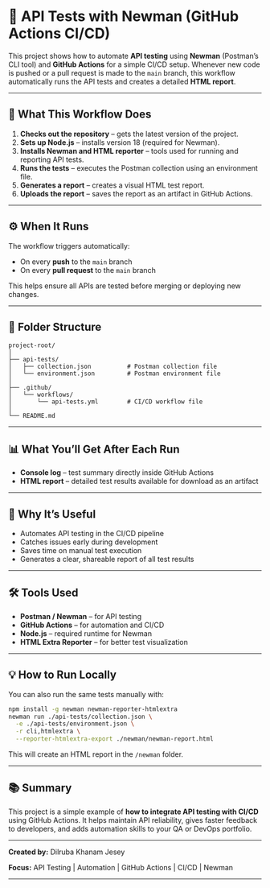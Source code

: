 # 🧪 API Tests with Newman (GitHub Actions CI/CD)

This project shows how to automate **API testing** using **Newman** (Postman’s CLI tool) and **GitHub Actions** for a simple CI/CD setup.
Whenever new code is pushed or a pull request is made to the `main` branch, this workflow automatically runs the API tests and creates a detailed **HTML report**.

---

## 🚀 What This Workflow Does

1. **Checks out the repository** – gets the latest version of the project.
2. **Sets up Node.js** – installs version 18 (required for Newman).
3. **Installs Newman and HTML reporter** – tools used for running and reporting API tests.
4. **Runs the tests** – executes the Postman collection using an environment file.
5. **Generates a report** – creates a visual HTML test report.
6. **Uploads the report** – saves the report as an artifact in GitHub Actions.

---

## ⚙️ When It Runs

The workflow triggers automatically:

* On every **push** to the `main` branch
* On every **pull request** to the `main` branch

This helps ensure all APIs are tested before merging or deploying new changes.

---

## 🧩 Folder Structure

```
project-root/
│
├── api-tests/
│   ├── collection.json          # Postman collection file
│   └── environment.json         # Postman environment file
│
├── .github/
│   └── workflows/
│       └── api-tests.yml        # CI/CD workflow file
│
└── README.md
```

---

## 📊 What You’ll Get After Each Run

* **Console log** – test summary directly inside GitHub Actions
* **HTML report** – detailed test results available for download as an artifact

---

## 🧠 Why It’s Useful

* Automates API testing in the CI/CD pipeline
* Catches issues early during development
* Saves time on manual test execution
* Generates a clear, shareable report of all test results

---

## 🛠️ Tools Used

* **Postman / Newman** – for API testing
* **GitHub Actions** – for automation and CI/CD
* **Node.js** – required runtime for Newman
* **HTML Extra Reporter** – for better test visualization

---

## 💡 How to Run Locally

You can also run the same tests manually with:

```bash
npm install -g newman newman-reporter-htmlextra
newman run ./api-tests/collection.json \
  -e ./api-tests/environment.json \
  -r cli,htmlextra \
  --reporter-htmlextra-export ./newman/newman-report.html
```

This will create an HTML report in the `/newman` folder.

---

## 📚 Summary

This project is a simple example of **how to integrate API testing with CI/CD** using GitHub Actions.
It helps maintain API reliability, gives faster feedback to developers, and adds automation skills to your QA or DevOps portfolio.

---

**Created by:** Dilruba Khanam Jesey

**Focus:** API Testing | Automation | GitHub Actions | CI/CD | Newman

---
